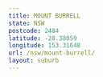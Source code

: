 ```yaml
---
title: MOUNT BURRELL
state: NSW
postcode: 2484
latitude: -28.38059
longitude: 153.31648
url: /nsw/mount-burrell/
layout: suburb
---
```

